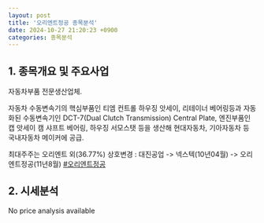 ```yaml
---
layout: post
title: '오리엔트정공 종목분석'
date: 2024-10-27 21:20:23 +0900
categories: 종목분석
---
```


## 1. 종목개요 및 주요사업

자동차부품 전문생산업체. 

자동차 수동변속기의 핵심부품인 티엠 컨트롤 하우징 앗세이, 리테이너 베어링등과 자동화된 수동변속기인 DCT-7(Dual Clutch Transmission) Central Plate, 엔진부품인 캡 앗세이 캠 샤프트 베어링, 하우징 서모스탯 등을 생산해 현대자동차, 기아자동차 등 국내자동차 메이커에 공급.

최대주주는 오리엔트 외(36.77%) 상호변경 : 대진공업 -> 넥스텍(10년04월) -> 오리엔트정공(11년8월)
[#오리엔트정공](#)

## 2. 시세분석

No price analysis available

